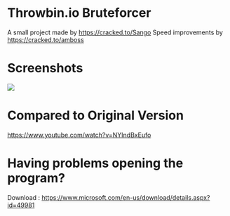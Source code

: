 # Throwbin.io Bruteforcer
A small project made by https://cracked.to/Sango
Speed improvements by https://cracked.to/amboss

# Screenshots
<img src="https://image.prntscr.com/image/SvsfcNANQOiqJbtBcqilng.png" href="https://pastehub.net" >

# Compared to Original Version
https://www.youtube.com/watch?v=NYIndBxEufo

# Having problems opening the program?
Download :
https://www.microsoft.com/en-us/download/details.aspx?id=49981
